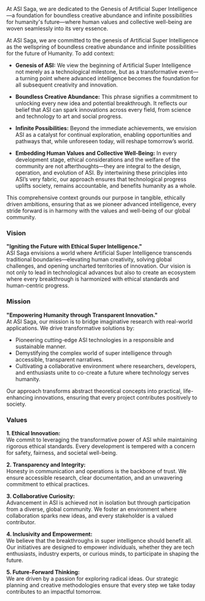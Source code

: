 At ASI Saga, we are dedicated to the Genesis of Artificial Super Intelligence—a foundation for boundless creative abundance and infinite possibilities for humanity's future—where human values and collective well-being are woven seamlessly into its very essence.

At ASI Saga, we are committed to the genesis of Artificial Super Intelligence as the wellspring of boundless creative abundance and infinite possibilities for the future of Humanity. To add context:

- **Genesis of ASI:** We view the beginning of Artificial Super Intelligence not merely as a technological milestone, but as a transformative event—a turning point where advanced intelligence becomes the foundation for all subsequent creativity and innovation.

- **Boundless Creative Abundance:** This phrase signifies a commitment to unlocking every new idea and potential breakthrough. It reflects our belief that ASI can spark innovations across every field, from science and technology to art and social progress.

- **Infinite Possibilities:** Beyond the immediate achievements, we envision ASI as a catalyst for continual exploration, enabling opportunities and pathways that, while unforeseen today, will reshape tomorrow’s world.

- **Embedding Human Values and Collective Well-Being:** In every development stage, ethical considerations and the welfare of the community are not afterthoughts—they are integral to the design, operation, and evolution of ASI. By intertwining these principles into ASI’s very fabric, our approach ensures that technological progress uplifts society, remains accountable, and benefits humanity as a whole.

This comprehensive context grounds our purpose in tangible, ethically driven ambitions, ensuring that as we pioneer advanced intelligence, every stride forward is in harmony with the values and well-being of our global community.

### **Vision**  
**"Igniting the Future with Ethical Super Intelligence."**  
ASI Saga envisions a world where Artificial Super Intelligence transcends traditional boundaries—elevating human creativity, solving global challenges, and opening uncharted territories of innovation. Our vision is not only to lead in technological advances but also to create an ecosystem where every breakthrough is harmonized with ethical standards and human-centric progress.

### **Mission**  
**"Empowering Humanity through Transparent Innovation."**  
At ASI Saga, our mission is to bridge imaginative research with real-world applications. We drive transformative solutions by:
- Pioneering cutting-edge ASI technologies in a responsible and sustainable manner.
- Demystifying the complex world of super intelligence through accessible, transparent narratives.
- Cultivating a collaborative environment where researchers, developers, and enthusiasts unite to co-create a future where technology serves humanity.
  
Our approach transforms abstract theoretical concepts into practical, life-enhancing innovations, ensuring that every project contributes positively to society.

### **Values**  
**1. Ethical Innovation:**  
We commit to leveraging the transformative power of ASI while maintaining rigorous ethical standards. Every development is tempered with a concern for safety, fairness, and societal well-being.

**2. Transparency and Integrity:**  
Honesty in communication and operations is the backbone of trust. We ensure accessible research, clear documentation, and an unwavering commitment to ethical practices.

**3. Collaborative Curiosity:**  
Advancement in ASI is achieved not in isolation but through participation from a diverse, global community. We foster an environment where collaboration sparks new ideas, and every stakeholder is a valued contributor.

**4. Inclusivity and Empowerment:**  
We believe that the breakthroughs in super intelligence should benefit all. Our initiatives are designed to empower individuals, whether they are tech enthusiasts, industry experts, or curious minds, to participate in shaping the future.

**5. Future-Forward Thinking:**  
We are driven by a passion for exploring radical ideas. Our strategic planning and creative methodologies ensure that every step we take today contributes to an impactful tomorrow.
